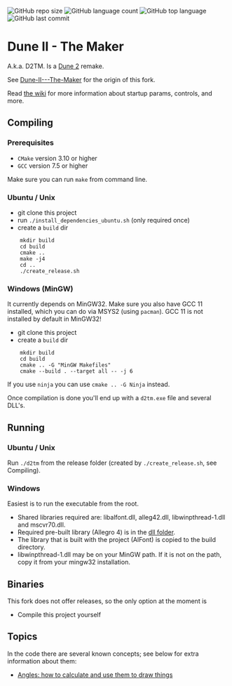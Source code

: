 
![GitHub repo size](https://img.shields.io/github/repo-size/cm8/d2tm?style=plastic)
![GitHub language count](https://img.shields.io/github/languages/count/cm8/d2tm?style=plastic)
![GitHub top language](https://img.shields.io/github/languages/top/cm8/d2tm?style=plastic)
![GitHub last commit](https://img.shields.io/github/last-commit/cm8/d2tm?color=red&style=plastic)

Dune II - The Maker
===================
A.k.a. D2TM. Is a [Dune 2](http://en.wikipedia.org/wiki/Dune_II) remake.

See [Dune-II---The-Maker](https://github.com/stefanhendriks/Dune-II---The-Maker) for the origin of this fork.

Read [the wiki](https://github.com/stefanhendriks/Dune-II---The-Maker/wiki) for more information about startup params, controls, and more.

## Compiling

### Prerequisites
- `CMake` version 3.10 or higher
- `GCC` version 7.5 or higher

Make sure you can run `make` from command line.

### Ubuntu / Unix
- git clone this project
- run `./install_dependencies_ubuntu.sh` (only required once)
- create a `build` dir
```
    mkdir build
    cd build
    cmake ..
    make -j4
    cd ..
    ./create_release.sh
```

### Windows (MinGW)
It currently depends on MinGW32. Make sure you also have GCC 11 installed,
which you can do via MSYS2 (using `pacman`). GCC 11 is not installed by
default in MinGW32!

- git clone this project
- create a `build` dir
```
    mkdir build
    cd build
    cmake .. -G "MinGW Makefiles"
    cmake --build . --target all -- -j 6
```

If you use `ninja` you can use `cmake .. -G Ninja` instead.

Once compilation is done you'll end up with a `d2tm.exe` file and several DLL's.

## Running

### Ubuntu / Unix
Run `./d2tm` from the release folder (created by `./create_release.sh`, see Compiling).

### Windows
Easiest is to run the executable from the root.
- Shared libraries required are: libalfont.dll, alleg42.dll, libwinpthread-1.dll and mscvr70.dll.
- Required pre-built library (Allegro 4) is in the [dll folder](https://github.com/cm8/d2tm/tree/master/dll/mingw32).
- The library that is built with the project (AlFont) is copied to the build directory.
- libwinpthread-1.dll may be on your MinGW path. If it is not on the path, copy it from your mingw32 installation.

## Binaries
This fork does not offer releases, so the only option at the moment is
- Compile this project yourself

## Topics
In the code there are several known concepts; see below for extra information
about them:

- [Angles: how to calculate and use them to draw things](doc/convertAngleToDrawIndex.md)